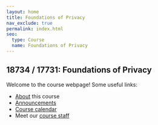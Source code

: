 ```yaml
---
layout: home
title: Foundations of Privacy
nav_exclude: true
permalink: index.html
seo:
  type: Course
  name: Foundations of Privacy
---
```


## 18734 / 17731: Foundations of Privacy

Welcome to the course webpage! Some useful links:

- [About](about.md) this course
- [Announcements](announcements.md)
- [Course calendar](calendar.md)
- Meet our [course staff](staff.md)
